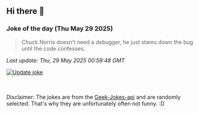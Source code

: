 ## Hi there 👋

### Joke of the day (Thu May 29 2025)
<!-- joke -->
>Chuck Norris doesn't need a debugger, he just stares down the bug until the code confesses.
<!-- /joke -->

*Last update: Thu, 29 May 2025 00:59:48 GMT*

[![Update joke](https://github.com/nclskfm/nclskfm/actions/workflows/joke.yml/badge.svg)](https://github.com/nclskfm/nclskfm/actions/workflows/joke.yml)

<br><br>
Disclaimer: The jokes are from the [Geek-Jokes-api](https://github.com/sameerkumar18/geek-joke-api) and are randomly selected. That's why they are unfortunately often not funny. :D

